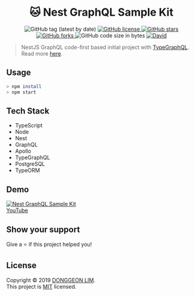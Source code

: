 <h1 align="center">🐱 Nest GraphQL Sample Kit</h1>
<p align="center">
  <img alt="GitHub tag (latest by date)" src="https://img.shields.io/github/v/tag/PW486/nest-graphql-sample?color=orange&label=release&style=flat-square">
  <a href="https://github.com/PW486/nest-graphql-sample/blob/master/LICENSE">
    <img alt="GitHub license" src="https://img.shields.io/github/license/PW486/nest-graphql-sample?style=flat-square">
  </a>
  <a href="https://github.com/PW486/nest-graphql-sample/stargazers">
    <img alt="GitHub stars" src="https://img.shields.io/github/stars/PW486/nest-graphql-sample?style=flat-square&color=yellow">
  </a>
  <a href="https://github.com/PW486/nest-graphql-sample/network">
    <img alt="GitHub forks" src="https://img.shields.io/github/forks/PW486/nest-graphql-sample?style=flat-square">
  </a>
  <img alt="GitHub code size in bytes" src="https://img.shields.io/github/languages/code-size/PW486/nest-graphql-sample?style=flat-square&color=brown">
  <a href="https://david-dm.org/PW486/nest-graphql-sample">
    <img alt="David" src="https://img.shields.io/david/PW486/nest-graphql-sample?style=flat-square">
  </a>
</p>

> NestJS GraphQL code-first based initial project with [TypeGraphQL](https://typegraphql.ml). Read more [here](https://docs.nestjs.com/graphql/quick-start#code-first).

## Usage

```sh
> npm install
> npm start
```

## Tech Stack

- TypeScript
- Node
- Nest
- GraphQL
- Apollo
- TypeGraphQL
- PostgreSQL
- TypeORM

## Demo

[![Nest GraphQL Sample Kit](https://user-images.githubusercontent.com/14247340/69509746-841c5780-0f7d-11ea-9f36-199fded21833.png)](https://www.youtube.com/watch?v=zE6CMRcUWQI)
<br>
[YouTube](https://www.youtube.com/watch?v=zE6CMRcUWQI)

## Show your support

Give a ⭐️ if this project helped you!

## License

Copyright © 2019 [DONGGEON LIM](https://github.com/PW486).<br />
This project is [MIT](https://github.com/PW486/nest-graphql-sample/blob/master/LICENSE) licensed.
